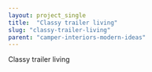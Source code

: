 ```yaml
---
layout: project_single
title:  "Classy trailer living"
slug: "classy-trailer-living"
parent: "camper-interiors-modern-ideas"
---
```

Classy trailer living